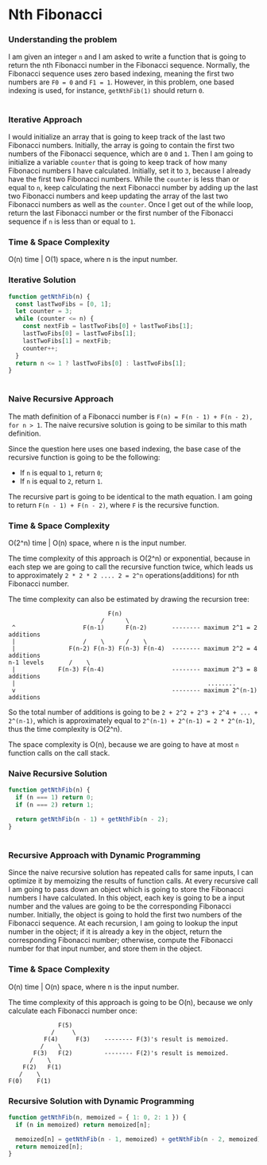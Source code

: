 # Nth Fibonacci

### Understanding the problem

I am given an integer `n` and I am asked to write a function that is going to return the nth Fibonacci number in the Fibonacci sequence. Normally, the Fibonacci sequence uses zero based indexing, meaning the first two numbers are `F0 = 0` and `F1 = 1`. However, in this problem, one based indexing is used, for instance, `getNthFib(1)` should return `0`.

#

### Iterative Approach

I would initialize an array that is going to keep track of the last two Fibonacci numbers. Initially, the array is going to contain the first two numbers of the Fibonacci sequence, which are `0` and `1`. Then I am going to initialize a variable `counter` that is going to keep track of how many Fibonacci numbers I have calculated. Initially, set it to `3`, because I already have the first two Fibonacci numbers. While the `counter` is less than or equal to `n`, keep calculating the next Fibonacci number by adding up the last two Fibonacci numbers and keep updating the array of the last two Fibonacci numbers as well as the `counter`. Once I get out of the while loop, return the last Fibonacci number or the first number of the Fibonacci sequence if `n` is less than or equal to `1`.

### Time & Space Complexity

O(n) time | O(1) space, where n is the input number.

### Iterative Solution

```js
function getNthFib(n) {
  const lastTwoFibs = [0, 1];
  let counter = 3;
  while (counter <= n) {
    const nextFib = lastTwoFibs[0] + lastTwoFibs[1];
    lastTwoFibs[0] = lastTwoFibs[1];
    lastTwoFibs[1] = nextFib;
    counter++;
  }
  return n <= 1 ? lastTwoFibs[0] : lastTwoFibs[1];
}
```

#

### Naive Recursive Approach

The math definition of a Fibonacci number is `F(n) = F(n - 1) + F(n - 2), for n > 1`. The naive recursive solution is going to be similar to this math definition.

Since the question here uses one based indexing, the base case of the recursive function is going to be the following:

- If `n` is equal to `1`, return `0`;
- If `n` is equal to `2`, return `1`.

The recursive part is going to be identical to the math equation. I am going to return `F(n - 1) + F(n - 2)`, where `F` is the recursive function.

### Time & Space Complexity

O(2^n) time | O(n) space, where n is the input number.

The time complexity of this approach is O(2^n) or exponential, because in each step we are going to call the recursive function twice, which leads us to approximately `2 * 2 * 2 .... 2 = 2^n` operations(additions) for nth Fibonacci number.

The time complexity can also be estimated by drawing the recursion tree:

```
                            F(n)
                          /      \
 ^                   F(n-1)      F(n-2)       -------- maximum 2^1 = 2 additions
 |                   /    \      /    \
 |               F(n-2) F(n-3) F(n-3) F(n-4)  -------- maximum 2^2 = 4 additions
n-1 levels       /    \
 |            F(n-3) F(n-4)                   -------- maximum 2^3 = 8 additions
 |                                                      ........
 v                                            -------- maximum 2^(n-1) additions
```

So the total number of additions is going to be `2 + 2^2 + 2^3 + 2^4 + ... + 2^(n-1)`, which is approximately equal to `2^(n-1) + 2^(n-1) = 2 * 2^(n-1)`, thus the time complexity is O(2^n).

The space complexity is O(n), because we are going to have at most `n` function calls on the call stack.

### Naive Recursive Solution

```js
function getNthFib(n) {
  if (n === 1) return 0;
  if (n === 2) return 1;

  return getNthFib(n - 1) + getNthFib(n - 2);
}
```

#

### Recursive Approach with Dynamic Programming

Since the naive recursive solution has repeated calls for same inputs, I can optimize it by memoizing the results of function calls. At every recursive call I am going to pass down an object which is going to store the Fibonacci numbers I have calculated. In this object, each key is going to be a input number and the values are going to be the corresponding Fibonacci number. Initially, the object is going to hold the first two numbers of the Fibonacci sequence. At each recursion, I am going to lookup the input number in the object; if it is already a key in the object, return the corresponding Fibonacci number; otherwise, compute the Fibonacci number for that input number, and store them in the object.

### Time & Space Complexity

O(n) time | O(n) space, where n is the input number.

The time complexity of this approach is going to be O(n), because we only calculate each Fibonacci number once:

```
              F(5)
            /     \
          F(4)     F(3)    -------- F(3)'s result is memoized.
         /    \
       F(3)   F(2)         -------- F(2)'s result is memoized.
      /    \
    F(2)   F(1)
   /    \
F(0)    F(1)
```

### Recursive Solution with Dynamic Programming

```js
function getNthFib(n, memoized = { 1: 0, 2: 1 }) {
  if (n in memoized) return memoized[n];

  memoized[n] = getNthFib(n - 1, memoized) + getNthFib(n - 2, memoized);
  return memoized[n];
}
```
